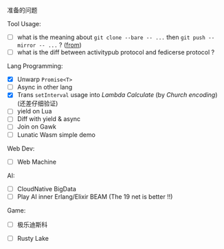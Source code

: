 准备的问题

Tool Usage: 

- [ ] what is the meaning about `git clone --bare -- ...` then `git push --mirror -- ...` ? ([from](https://docs.github.com/en/repositories/creating-and-managing-repositories/duplicating-a-repository))
- [ ] what is the diff between activitypub protocol and fedicerse protocol ?

Lang Programming: 

- [x] Unwarp `Promise<T>`
- [ ] Async in other lang
- [x] Trans `setInterval` usage into *Lambda Calculate* (by *Church encoding*) (还差仔细验证)
- [ ] yield on Lua
- [ ] Diff with yield & async
- [ ] Join on Gawk
- [ ] Lunatic Wasm simple demo

Web Dev: 

- [ ] Web Machine

AI: 

- [ ] CloudNative BigData
- [ ] Play AI inner Erlang/Elixir BEAM (The 19 net is better !!)

Game: 

- [ ] 极乐迪斯科
- [ ] Rusty Lake



